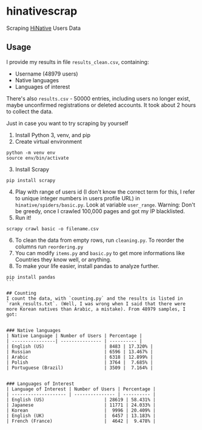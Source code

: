 # hinativescrap
Scraping [HiNative](https://hinative.com) Users Data

## Usage
I provide my results in file `results_clean.csv`, containing:
- Username (48979 users)
- Native languages
- Languages of interest

There's also `results.csv` - 50000 entries, including users no longer exist, maybe unconfirmed registrations or deleted accounts.
It took about 2 hours to collect the data.
 
Just in case you want to try scraping by yourself
1. Install Python 3, venv, and pip
2. Create virtual environment
```shell
python -m venv env
source env/bin/activate
```
3. Install Scrapy
```shell
pip install scrapy
```
4. Play with range of users id (I don't know the correct term for this, I refer to unique integer numbers in users profile URL) in `hinative/spiders/basic.py`. Look at variable `user_range`.
Warning: Don't be greedy, once I crawled 100,000 pages and got my IP blacklisted.
5. Run it!
```shell
scrapy crawl basic -o filename.csv
```
6. To clean the data from empty rows, run `cleaning.py`. To reorder the columns run `reordering.py`
7. You can modify `items.py` and `basic.py` to get more informations like Countries they know well, or anything.
8. To make your life easier, install pandas to analyze further.
````shell
pip install pandas
```

## Counting
I count the data, with `counting.py` and the results is listed in `rank_results.txt`. (Well, I was wrong when I said that there were more Korean natives than Arabic, a mistake). From 48979 samples, I got:


### Native languages
| Native Language | Number of Users | Percentage |
| ----------------| --------------- | ---------- |
| English (US)                      | 8483 | 17.320% |
| Russian                           | 6596 | 13.467% |
| Arabic                            | 6318 | 12.899% |
| Polish                            | 3764 |  7.685% |
| Portuguese (Brazil)               | 3509 |  7.164% |


### Languages of Interest
| Language of Interest | Number of Users | Percentage |
| -------------------- | --------------- | ---------- |
| English (US)                      | 28619 | 58.431% |
| Japanese                          | 11771 | 24.033% |
| Korean                            |  9996 | 20.409% |
| English (UK)                      |  6457 | 13.183% |
| French (France)                   |  4642 |  9.478% |

